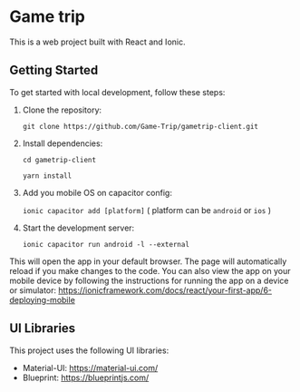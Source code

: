 # Game trip

This is a web project built with React and Ionic.

## Getting Started

To get started with local development, follow these steps:

1. Clone the repository:

    `git clone https://github.com/Game-Trip/gametrip-client.git`

2. Install dependencies:

    `cd gametrip-client`  

    `yarn install`
  
3. Add you mobile OS on capacitor config:

    `ionic capacitor add [platform]`
    ( platform can be `android` or `ios` )

4. Start the development server:

    `ionic capacitor run android -l --external`

This will open the app in your default browser. The page will automatically reload if you make changes to the code. You can also view the app on your mobile device by following the instructions for running the app on a device or simulator: https://ionicframework.com/docs/react/your-first-app/6-deploying-mobile

## UI Libraries

This project uses the following UI libraries:

- Material-UI: https://material-ui.com/
- Blueprint: https://blueprintjs.com/
